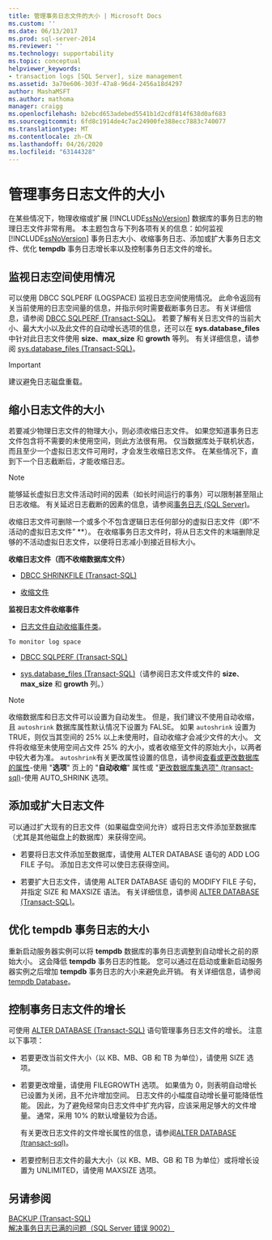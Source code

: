 ```yaml
---
title: 管理事务日志文件的大小 | Microsoft Docs
ms.custom: ''
ms.date: 06/13/2017
ms.prod: sql-server-2014
ms.reviewer: ''
ms.technology: supportability
ms.topic: conceptual
helpviewer_keywords:
- transaction logs [SQL Server], size management
ms.assetid: 3a70e606-303f-47a8-96d4-2456a18d4297
author: MashaMSFT
ms.author: mathoma
manager: craigg
ms.openlocfilehash: b2ebcd653adebed5541b1d2cdf814f638d0af683
ms.sourcegitcommit: 6fd8c1914de4c7ac24900fe388ecc7883c740077
ms.translationtype: MT
ms.contentlocale: zh-CN
ms.lasthandoff: 04/26/2020
ms.locfileid: "63144328"
---
```

# <a name="manage-the-size-of-the-transaction-log-file"></a>管理事务日志文件的大小
  在某些情况下，物理收缩或扩展 [!INCLUDE[ssNoVersion](../../includes/ssnoversion-md.md)] 数据库的事务日志的物理日志文件非常有用。 本主题包含与下列各项有关的信息：如何监视 [!INCLUDE[ssNoVersion](../../includes/ssnoversion-md.md)] 事务日志大小、收缩事务日志、添加或扩大事务日志文件、优化 **tempdb** 事务日志增长率以及控制事务日志文件的增长。  
  
  
##  <a name="monitor-log-space-use"></a><a name="MonitorSpaceUse"></a>监视日志空间使用情况  
 可以使用 DBCC SQLPERF (LOGSPACE) 监视日志空间使用情况。 此命令返回有关当前使用的日志空间量的信息，并指示何时需要截断事务日志。 有关详细信息，请参阅 [DBCC SQLPERF (Transact-SQL)](/sql/t-sql/database-console-commands/dbcc-sqlperf-transact-sql)。 若要了解有关日志文件的当前大小、最大大小以及此文件的自动增长选项的信息，还可以在 **sys.database_files** 中针对此日志文件使用 **size**、**max_size** 和 **growth** 等列。 有关详细信息，请参阅 [sys.database_files (Transact-SQL)](/sql/relational-databases/system-catalog-views/sys-database-files-transact-sql)。  
  
> [!IMPORTANT]  
>  建议避免日志磁盘重载。  
  
  
##  <a name="shrink-the-size-of-the-log-file"></a><a name="ShrinkSize"></a>缩小日志文件的大小  
 若要减少物理日志文件的物理大小，则必须收缩日志文件。 如果您知道事务日志文件包含将不需要的未使用空间，则此方法很有用。 仅当数据库处于联机状态，而且至少一个虚拟日志文件可用时，才会发生收缩日志文件。 在某些情况下，直到下一个日志截断后，才能收缩日志。  
  
> [!NOTE]  
>  能够延长虚拟日志文件活动时间的因素（如长时间运行的事务）可以限制甚至阻止日志收缩。 有关延迟日志截断的因素的信息，请参阅[事务日志 (SQL Server)](the-transaction-log-sql-server.md)。  
  
 收缩日志文件可删除一个或多个不包含逻辑日志任何部分的虚拟日志文件（即“不活动的虚拟日志文件” **）。 在收缩事务日志文件时，将从日志文件的末端删除足够的不活动虚拟日志文件，以便将日志减小到接近目标大小。  
  
 **收缩日志文件（而不收缩数据库文件）**  
  
-   [DBCC SHRINKFILE (Transact-SQL)](/sql/t-sql/database-console-commands/dbcc-shrinkfile-transact-sql)  
  
-   [收缩文件](../databases/shrink-a-file.md)  
  
 **监视日志文件收缩事件**  
  
-   [日志文件自动收缩事件类](../event-classes/log-file-auto-shrink-event-class.md)。  
  
 `To monitor log space`  
  
-   [DBCC SQLPERF (Transact-SQL)](/sql/t-sql/database-console-commands/dbcc-sqlperf-transact-sql)  
  
-   [sys.database_files (Transact-SQL)](/sql/relational-databases/system-catalog-views/sys-database-files-transact-sql)（请参阅日志文件或文件的 **size**、**max_size** 和 **growth** 列。）  
  
> [!NOTE]  
>  收缩数据库和日志文件可以设置为自动发生。 但是，我们建议不使用自动收缩，且 `autoshrink` 数据库属性默认情况下设置为 FALSE。 如果 `autoshrink` 设置为 TRUE，则仅当其空间的 25% 以上未使用时，自动收缩才会减少文件的大小。 文件将收缩至未使用空间占文件 25% 的大小，或者收缩至文件的原始大小，以两者中较大者为准。 `autoshrink`有关更改属性设置的信息，请参阅[查看或更改数据库的属性](../databases/view-or-change-the-properties-of-a-database.md)-使用 "**选项**" 页上的 "**自动收缩**" 属性或 "[更改数据库集选项" &#40;transact-sql&#41;](/sql/t-sql/statements/alter-database-transact-sql-set-options)-使用 AUTO_SHRINK 选项。  
  
  
##  <a name="add-or-enlarge-a-log-file"></a><a name="AddOrEnlarge"></a>添加或扩大日志文件  
 可以通过扩大现有的日志文件（如果磁盘空间允许）或将日志文件添加至数据库（尤其是其他磁盘上的数据库）来获得空间。  
  
-   若要将日志文件添加至数据库，请使用 ALTER DATABASE 语句的 ADD LOG FILE 子句。 添加日志文件可以使日志获得空间。  
  
-   若要扩大日志文件，请使用 ALTER DATABASE 语句的 MODIFY FILE 子句，并指定 SIZE 和 MAXSIZE 语法。 有关详细信息，请参阅 [ALTER DATABASE (Transact-SQL)](/sql/t-sql/statements/alter-database-transact-sql)。  
  
  
##  <a name="optimize-the-size-of-the-tempdb-transaction-log"></a><a name="tempdbOptimize"></a>优化 tempdb 事务日志的大小  
 重新启动服务器实例可以将 **tempdb** 数据库的事务日志调整到自动增长之前的原始大小。 这会降低 **tempdb** 事务日志的性能。 您可以通过在启动或重新启动服务器实例之后增加 **tempdb** 事务日志的大小来避免此开销。 有关详细信息，请参阅 [tempdb Database](../databases/tempdb-database.md)。  
  
  
##  <a name="control-the-growth-of-a-transaction-log-file"></a><a name="ControlGrowth"></a>控制事务日志文件的增长  
 可使用 [ALTER DATABASE (Transact-SQL)](/sql/t-sql/statements/alter-database-transact-sql) 语句管理事务日志文件的增长。 注意以下事项：  
  
-   若要更改当前文件大小（以 KB、MB、GB 和 TB 为单位），请使用 SIZE 选项。  
  
-   若要更改增量，请使用 FILEGROWTH 选项。 如果值为 0，则表明自动增长已设置为关闭，且不允许增加空间。 日志文件的小幅度自动增长量可能降低性能。 因此，为了避免经常向日志文件中扩充内容，应该采用足够大的文件增量。 通常，采用 10% 的默认增量较为合适。  
  
     有关更改日志文件的文件增长属性的信息，请参阅[ALTER DATABASE &#40;transact-sql&#41;](/sql/t-sql/statements/alter-database-transact-sql)。  
  
-   若要控制日志文件的最大大小（以 KB、MB、GB 和 TB 为单位）或将增长设置为 UNLIMITED，请使用 MAXSIZE 选项。  
  
  
## <a name="see-also"></a>另请参阅  
 [BACKUP (Transact-SQL)](/sql/t-sql/statements/backup-transact-sql)   
 [解决事务日志已满的问题（SQL Server 错误 9002）](troubleshoot-a-full-transaction-log-sql-server-error-9002.md)  
  
  
